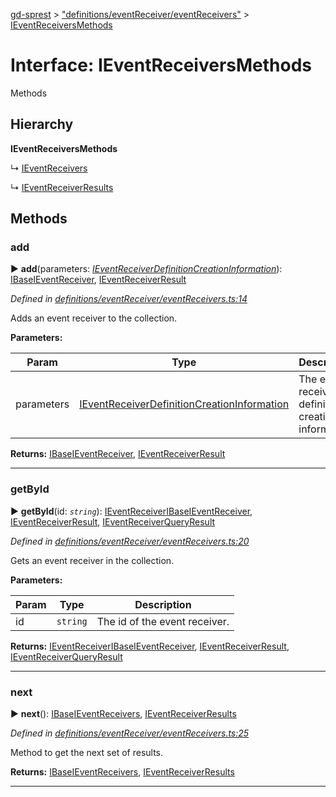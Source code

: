 [gd-sprest](../README.md) > ["definitions/eventReceiver/eventReceivers"](../modules/_definitions_eventreceiver_eventreceivers_.md) > [IEventReceiversMethods](../interfaces/_definitions_eventreceiver_eventreceivers_.ieventreceiversmethods.md)



# Interface: IEventReceiversMethods


Methods

## Hierarchy

**IEventReceiversMethods**

↳  [IEventReceivers](_definitions_eventreceiver_eventreceivers_.ieventreceivers.md)




↳  [IEventReceiverResults](_definitions_eventreceiver_eventreceivers_.ieventreceiverresults.md)









## Methods
<a id="add"></a>

###  add

► **add**(parameters: *[IEventReceiverDefinitionCreationInformation](_definitions_lib_types_.ieventreceiverdefinitioncreationinformation.md)*): [IBase](_definitions_lib_base_.ibase.md)[IEventReceiver](_definitions_eventreceiver_eventreceiver_.ieventreceiver.md), [IEventReceiverResult](_definitions_eventreceiver_eventreceiver_.ieventreceiverresult.md)




*Defined in [definitions/eventReceiver/eventReceivers.ts:14](https://github.com/gunjandatta/sprest/blob/3de79f1/src/definitions/eventReceiver/eventReceivers.ts#L14)*



Adds an event receiver to the collection.


**Parameters:**

| Param | Type | Description |
| ------ | ------ | ------ |
| parameters | [IEventReceiverDefinitionCreationInformation](_definitions_lib_types_.ieventreceiverdefinitioncreationinformation.md)   |  The event receiver definition creation information. |





**Returns:** [IBase](_definitions_lib_base_.ibase.md)[IEventReceiver](_definitions_eventreceiver_eventreceiver_.ieventreceiver.md), [IEventReceiverResult](_definitions_eventreceiver_eventreceiver_.ieventreceiverresult.md)





___

<a id="getbyid"></a>

###  getById

► **getById**(id: *`string`*): [IEventReceiver](_definitions_eventreceiver_eventreceiver_.ieventreceiver.md)[IBase](_definitions_lib_base_.ibase.md)[IEventReceiver](_definitions_eventreceiver_eventreceiver_.ieventreceiver.md), [IEventReceiverResult](_definitions_eventreceiver_eventreceiver_.ieventreceiverresult.md), [IEventReceiverQueryResult](_definitions_eventreceiver_eventreceiver_.ieventreceiverqueryresult.md)




*Defined in [definitions/eventReceiver/eventReceivers.ts:20](https://github.com/gunjandatta/sprest/blob/3de79f1/src/definitions/eventReceiver/eventReceivers.ts#L20)*



Gets an event receiver in the collection.


**Parameters:**

| Param | Type | Description |
| ------ | ------ | ------ |
| id | `string`   |  The id of the event receiver. |





**Returns:** [IEventReceiver](_definitions_eventreceiver_eventreceiver_.ieventreceiver.md)[IBase](_definitions_lib_base_.ibase.md)[IEventReceiver](_definitions_eventreceiver_eventreceiver_.ieventreceiver.md), [IEventReceiverResult](_definitions_eventreceiver_eventreceiver_.ieventreceiverresult.md), [IEventReceiverQueryResult](_definitions_eventreceiver_eventreceiver_.ieventreceiverqueryresult.md)





___

<a id="next"></a>

###  next

► **next**(): [IBase](_definitions_lib_base_.ibase.md)[IEventReceivers](_definitions_eventreceiver_eventreceivers_.ieventreceivers.md), [IEventReceiverResults](_definitions_eventreceiver_eventreceivers_.ieventreceiverresults.md)




*Defined in [definitions/eventReceiver/eventReceivers.ts:25](https://github.com/gunjandatta/sprest/blob/3de79f1/src/definitions/eventReceiver/eventReceivers.ts#L25)*



Method to get the next set of results.




**Returns:** [IBase](_definitions_lib_base_.ibase.md)[IEventReceivers](_definitions_eventreceiver_eventreceivers_.ieventreceivers.md), [IEventReceiverResults](_definitions_eventreceiver_eventreceivers_.ieventreceiverresults.md)





___


